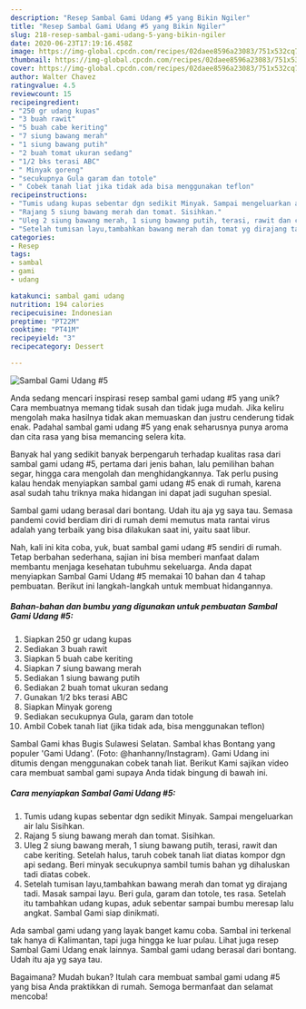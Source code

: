 ```yaml
---
description: "Resep Sambal Gami Udang #5 yang Bikin Ngiler"
title: "Resep Sambal Gami Udang #5 yang Bikin Ngiler"
slug: 218-resep-sambal-gami-udang-5-yang-bikin-ngiler
date: 2020-06-23T17:19:16.458Z
image: https://img-global.cpcdn.com/recipes/02daee8596a23083/751x532cq70/sambal-gami-udang-5-foto-resep-utama.jpg
thumbnail: https://img-global.cpcdn.com/recipes/02daee8596a23083/751x532cq70/sambal-gami-udang-5-foto-resep-utama.jpg
cover: https://img-global.cpcdn.com/recipes/02daee8596a23083/751x532cq70/sambal-gami-udang-5-foto-resep-utama.jpg
author: Walter Chavez
ratingvalue: 4.5
reviewcount: 15
recipeingredient:
- "250 gr udang kupas"
- "3 buah rawit"
- "5 buah cabe keriting"
- "7 siung bawang merah"
- "1 siung bawang putih"
- "2 buah tomat ukuran sedang"
- "1/2 bks terasi ABC"
- " Minyak goreng"
- "secukupnya Gula garam dan totole"
- " Cobek tanah liat jika tidak ada bisa menggunakan teflon"
recipeinstructions:
- "Tumis udang kupas sebentar dgn sedikit Minyak. Sampai mengeluarkan air lalu Sisihkan."
- "Rajang 5 siung bawang merah dan tomat. Sisihkan."
- "Uleg 2 siung bawang merah, 1 siung bawang putih, terasi, rawit dan cabe keriting. Setelah halus, taruh cobek tanah liat diatas kompor dgn api sedang. Beri minyak secukupnya sambil tumis bahan yg dihaluskan tadi diatas cobek."
- "Setelah tumisan layu,tambahkan bawang merah dan tomat yg dirajang tadi. Masak sampai layu. Beri gula, garam dan totole, tes rasa. Setelah itu tambahkan udang kupas, aduk sebentar sampai bumbu meresap lalu angkat. Sambal Gami siap dinikmati."
categories:
- Resep
tags:
- sambal
- gami
- udang

katakunci: sambal gami udang 
nutrition: 194 calories
recipecuisine: Indonesian
preptime: "PT22M"
cooktime: "PT41M"
recipeyield: "3"
recipecategory: Dessert

---
```



![Sambal Gami Udang #5](https://img-global.cpcdn.com/recipes/02daee8596a23083/751x532cq70/sambal-gami-udang-5-foto-resep-utama.jpg)

Anda sedang mencari inspirasi resep sambal gami udang #5 yang unik? Cara membuatnya memang tidak susah dan tidak juga mudah. Jika keliru mengolah maka hasilnya tidak akan memuaskan dan justru cenderung tidak enak. Padahal sambal gami udang #5 yang enak seharusnya punya aroma dan cita rasa yang bisa memancing selera kita.

Banyak hal yang sedikit banyak berpengaruh terhadap kualitas rasa dari sambal gami udang #5, pertama dari jenis bahan, lalu pemilihan bahan segar, hingga cara mengolah dan menghidangkannya. Tak perlu pusing kalau hendak menyiapkan sambal gami udang #5 enak di rumah, karena asal sudah tahu triknya maka hidangan ini dapat jadi suguhan spesial.

Sambal gami udang berasal dari bontang. Udah itu aja yg saya tau. Semasa pandemi covid berdiam diri di rumah demi memutus mata rantai virus adalah yang terbaik yang bisa dilakukan saat ini, yaitu saat libur.


Nah, kali ini kita coba, yuk, buat sambal gami udang #5 sendiri di rumah. Tetap berbahan sederhana, sajian ini bisa memberi manfaat dalam membantu menjaga kesehatan tubuhmu sekeluarga. Anda dapat menyiapkan Sambal Gami Udang #5 memakai 10 bahan dan 4 tahap pembuatan. Berikut ini langkah-langkah untuk membuat hidangannya.

<!--inarticleads1-->

##### Bahan-bahan dan bumbu yang digunakan untuk pembuatan Sambal Gami Udang #5:

1. Siapkan 250 gr udang kupas
1. Sediakan 3 buah rawit
1. Siapkan 5 buah cabe keriting
1. Siapkan 7 siung bawang merah
1. Sediakan 1 siung bawang putih
1. Sediakan 2 buah tomat ukuran sedang
1. Gunakan 1/2 bks terasi ABC
1. Siapkan  Minyak goreng
1. Sediakan secukupnya Gula, garam dan totole
1. Ambil  Cobek tanah liat (jika tidak ada, bisa menggunakan teflon)


Sambal Gami khas Bugis Sulawesi Selatan. Sambal khas Bontang yang populer &#39;Gami Udang&#39;. (Foto: @hanhanny/Instagram). Gami Udang ini ditumis dengan menggunakan cobek tanah liat. Berikut Kami sajikan video cara membuat sambal gami supaya Anda tidak bingung di bawah ini. 

<!--inarticleads2-->

##### Cara menyiapkan Sambal Gami Udang #5:

1. Tumis udang kupas sebentar dgn sedikit Minyak. Sampai mengeluarkan air lalu Sisihkan.
1. Rajang 5 siung bawang merah dan tomat. Sisihkan.
1. Uleg 2 siung bawang merah, 1 siung bawang putih, terasi, rawit dan cabe keriting. Setelah halus, taruh cobek tanah liat diatas kompor dgn api sedang. Beri minyak secukupnya sambil tumis bahan yg dihaluskan tadi diatas cobek.
1. Setelah tumisan layu,tambahkan bawang merah dan tomat yg dirajang tadi. Masak sampai layu. Beri gula, garam dan totole, tes rasa. Setelah itu tambahkan udang kupas, aduk sebentar sampai bumbu meresap lalu angkat. Sambal Gami siap dinikmati.


Ada sambal gami udang yang layak banget kamu coba. Sambal ini terkenal tak hanya di Kalimantan, tapi juga hingga ke luar pulau. Lihat juga resep Sambal Gami Udang enak lainnya. Sambal gami udang berasal dari bontang. Udah itu aja yg saya tau. 

Bagaimana? Mudah bukan? Itulah cara membuat sambal gami udang #5 yang bisa Anda praktikkan di rumah. Semoga bermanfaat dan selamat mencoba!
